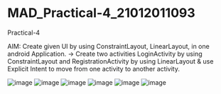 # MAD_Practical-4_21012011093
Practical-4

AIM: Create given UI by using ConstraintLayout, LinearLayout, in one android Application. 
-> Create two activities LoginActivity by using ConstraintLayout and RegistrationActivity by using LinearLayout & use Explicit Intent to move from one activity to another activity.

![image](https://github.com/Geeky-Nandinee/MAD_Practical-4_21012011093/assets/134035683/8f5c7f43-184a-42c3-96be-514e3b501dce)
![image](https://github.com/Geeky-Nandinee/MAD_Practical-4_21012011093/assets/134035683/8da3c989-33bd-4a55-8f10-541a11d6798c)
![image](https://github.com/Geeky-Nandinee/MAD_Practical-4_21012011093/assets/134035683/aa21142a-c7fe-4b91-a07d-636ded3fc447)
![image](https://github.com/Geeky-Nandinee/MAD_Practical-4_21012011093/assets/134035683/99ea0203-78f1-4aca-8c16-e79835a1f1ad)
![image](https://github.com/Geeky-Nandinee/MAD_Practical-4_21012011093/assets/134035683/2817070e-5ab3-4202-aa93-442974fc78a5)
![image](https://github.com/Geeky-Nandinee/MAD_Practical-4_21012011093/assets/134035683/bcb8b1db-c836-4d27-8086-441c71becd40)

